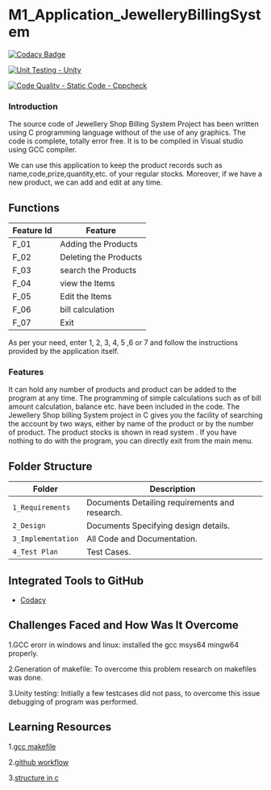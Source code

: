 # M1_Application_JewelleryBillingSystem


[![Codacy Badge](https://app.codacy.com/project/badge/Grade/838d25e248be422392693f9d7e59b5c9)](https://www.codacy.com/gh/sujith44/M1_Application_JewelleryBillingSystem/dashboard?utm_source=github.com&amp;utm_medium=referral&amp;utm_content=sujith44/M1_Application_JewelleryBillingSystem&amp;utm_campaign=Badge_Grade)


[![Unit Testing - Unity](https://github.com/sujith44/M1_Application_JewelleryBillingSystem/actions/workflows/unity.yml/badge.svg)](https://github.com/sujith44/M1_Application_JewelleryBillingSystem/actions/workflows/unity.yml)


[![Code Quality - Static Code - Cppcheck](https://github.com/sujith44/M1_Application_JewelleryBillingSystem/actions/workflows/cppcheck.yml/badge.svg)](https://github.com/sujith44/M1_Application_JewelleryBillingSystem/actions/workflows/cppcheck.yml)



### Introduction

The source code of Jewellery Shop Billing System Project  has been written using C programming language without of the use of any graphics. The code is complete, totally error free. It is to be compiled in Visual studio using GCC compiler.

We can use this application to keep the product records such as name,code,prize,quantity,etc. of your regular stocks. Moreover, if we have a new product, we can add and edit  at any time.



## Functions 

| Feature Id | Feature |
| -----------|---------|
|F_01| Adding the Products  |
|F_02| Deleting the Products  |
|F_03| search the Products |
|F_04| view the Items |
|F_05| Edit the Items |
|F_06| bill calculation|
|F_07| Exit|

As per your need, enter 1, 2, 3, 4, 5 ,6 or 7 and follow the instructions provided by the application itself.

### Features

It can hold any number of products and product can be added to the program at any time.
The programming of simple calculations such as of bill amount calculation, balance etc. have been included in the code.
The Jewellery Shop billing System project in C gives you the facility of searching the account by two ways, either by name of the product or by the number of product.
The product stocks is shown in read system .
If you have nothing to do with the program, you can directly exit from the main menu.

## Folder Structure
Folder               | Description
-------------------  | -----------------------------------------
`1_Requirements`     | Documents Detailing requirements and research.
`2_Design`     | Documents Specifying design details.
`3_Implementation`   | All Code and Documentation.
`4_Test Plan`| Test Cases.

## Integrated Tools to GitHub
* [Codacy](https://www.codacy.com/)


## Challenges Faced and How Was It Overcome

1.GCC erorr in windows and linux: installed the gcc msys64 mingw64 properly.

2.Generation of makefile: To overcome this problem research on makefiles was done.

3.Unity testing: Initially a few testcases did not pass, to overcome this issue debugging of program was performed.

## Learning Resources

1.[gcc makefile](https://www3.ntu.edu.sg/home/ehchua/programming/cpp/gcc_make.html#zz-2.1)

2.[github workflow](https://www.programiz.com/c-programming/c-dynamic-memory-allocation)

3.[structure in c](https://www.studytonight.com/c/structures-in-c.php/)
